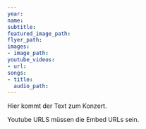 ```yaml
---
year: 
name: 
subtitle: 
featured_image_path: 
flyer_path: 
images:
- image_path: 
youtube_videos:
- url: 
songs:
- title: 
  audio_path: 
---
```


Hier kommt der Text zum Konzert.

Youtube URLS müssen die Embed URLs sein.

